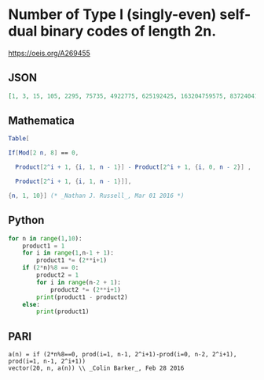 # Number of Type I \(singly\-even\) self\-dual binary codes of length 2n\.
https://oeis.org/A269455
## JSON
```JSON
[1, 3, 15, 105, 2295, 75735, 4922775, 625192425, 163204759575, 83724041661975, 85817142703524375, 175667691114114395625, 720413716161839357604375, 5902349576513949856852644375, 96709997811181068404530578084375, 3168896498278970068411253452090715625, 207692645973961964120828372930661061284375, 27222898185745116523209337325140537285726884375, 7136346644902153570976711733098966146766874104484375, 3741493773415815389266667264411257664189964123617799515625]
```
## Mathematica
```Mathematica
Table[
```
```Mathematica
If[Mod[2 n, 8] == 0,
```
```Mathematica
  Product[2^i + 1, {i, 1, n - 1}] - Product[2^i + 1, {i, 0, n - 2}] ,
```
```Mathematica
  Product[2^i + 1, {i, 1, n - 1}]],
```
```Mathematica
{n, 1, 10}] (* _Nathan J. Russell_, Mar 01 2016 *)
```
## Python
```Python
for n in range(1,10):
    product1 = 1
    for i in range(1,n-1 + 1):
        product1 *= (2**i+1)
    if (2*n)%8 == 0:
        product2 = 1
        for i in range(n-2 + 1):
            product2 *= (2**i+1)
        print(product1 - product2)
    else:
        print(product1)
```
## PARI
```PARI
a(n) = if (2*n%8==0, prod(i=1, n-1, 2^i+1)-prod(i=0, n-2, 2^i+1), prod(i=1, n-1, 2^i+1))
vector(20, n, a(n)) \\ _Colin Barker_, Feb 28 2016
```
